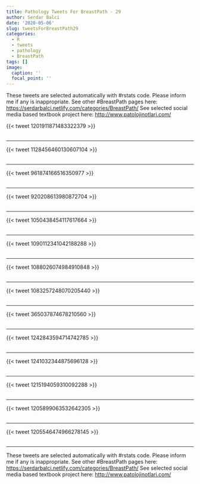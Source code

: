 ```yaml
---
title: Pathology Tweets For BreastPath - 29
author: Serdar Balci
date: '2020-05-06'
slug: tweetsForBreastPath29
categories:
  - R
  - tweets
  - pathology
  - BreastPath
tags: []
image:
  caption: ''
  focal_point: ''
---
```



These tweets are selected automatically with #rstats code. Please inform me if any is inappropriate.
See other #BreastPath pages here: https://serdarbalci.netlify.com/categories/BreastPath/ 
See selected social media based textbook project here: http://www.patolojinotlari.com/

{{< tweet 1201911871483322379 >}}
<br>
<br>
<hr>
{{< tweet 1128456460130607104 >}}
<br>
<br>
<hr>
{{< tweet 961874166516350977 >}}
<br>
<br>
<hr>
{{< tweet 920208613980872704 >}}
<br>
<br>
<hr>
{{< tweet 1050438454117617664 >}}
<br>
<br>
<hr>
{{< tweet 1090112341042188288 >}}
<br>
<br>
<hr>
{{< tweet 1088026074984910848 >}}
<br>
<br>
<hr>
{{< tweet 1083257248070205440 >}}
<br>
<br>
<hr>
{{< tweet 365037874678210560 >}}
<br>
<br>
<hr>
{{< tweet 1242843594714742785 >}}
<br>
<br>
<hr>
{{< tweet 1241032344875696128 >}}
<br>
<br>
<hr>
{{< tweet 1215194059310092288 >}}
<br>
<br>
<hr>
{{< tweet 1205899063532642305 >}}
<br>
<br>
<hr>
{{< tweet 1205546474966278145 >}}
<br>
<br>
<hr>


These tweets are selected automatically with #rstats code. Please inform me if any is inappropriate.
See other #BreastPath pages here: https://serdarbalci.netlify.com/categories/BreastPath/ 
See selected social media based textbook project here: http://www.patolojinotlari.com/
